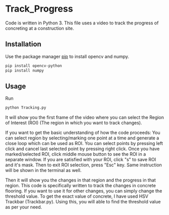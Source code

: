 # Track_Progress

Code is written in Python 3. This file uses a video to track the progress of concreting at a construction site.

## Installation


Use the package manager [pip](https://pip.pypa.io/en/stable/) to install opencv and numpy.

```bash
pip install opencv-python
pip install numpy
```

## Usage

Run
``` bash
python Tracking.py
```

 
It will show you the first frame of the video where you can select the Region of Interest (ROI) (The region in which you want to track changes).

If you want to get the basic understanding of how the code proceeds: 
You can select region by selecting/marking one point at a time and generate a close loop which can be used as ROI. You can select points by pressing left click and cancel last selected point by pressing right click. Once you have marked/selected ROI, click middle mouse button to see the ROI in a separate window. If you are satisfied with your ROI, click "s" to save ROI and it's mask. Then to exit ROI selection, press "Esc" key. Same instruction will be shown in the terminal as well. 

Then it will show you the changes in that region and the progress in that region.
This code is specifically written to track the changes in concrete flooring. If you want to use it for other changes, you can simply change the threshold value. To get the exact value of concrete, I have used HSV Trackbar (Trackbar.py). Using this, you will able to find the threshold value as per your need.

